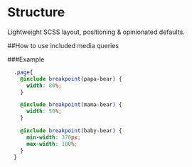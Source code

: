 Structure
=========

Lightweight SCSS layout, positioning &amp; opinionated defaults.



##How to use included media queries

###Example
```scss
  .page{
    @include breakpoint(papa-bear) {
      width: 80%;
    }

    @include breakpoint(mama-bear) {
      width: 50%;
    }

    @include breakpoint(baby-bear) {
      min-width: 370px;
      max-width: 100%;
    }
  }
```
